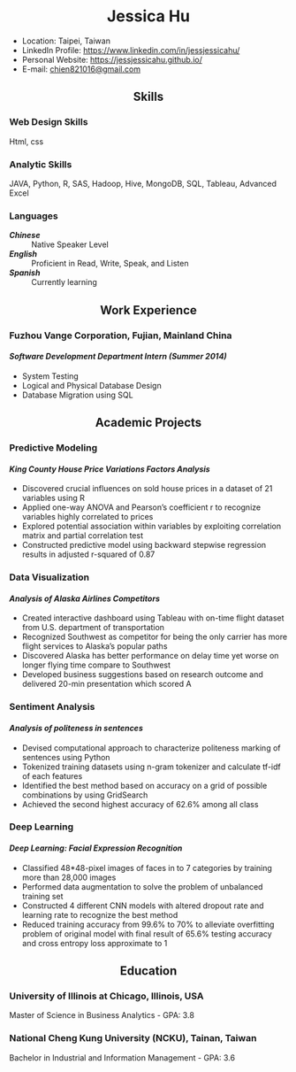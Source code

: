 <!DOCTYPE html>
<html>
<head>
<h1 align="center">Jessica Hu</h1>
<ul>
  <li>Location: Taipei, Taiwan</li>
  <li>LinkedIn Profile: <a href="https://www.linkedin.com/in/jessjessicahu/">https://www.linkedin.com/in/jessjessicahu/</a></li>
  <li>Personal Website: <a href="https://jessjessicahu.github.io/">https://jessjessicahu.github.io/</a></li>
  <li>E-mail: <a href="mailto:chien821016@gmail.com">chien821016@gmail.com</a></li>
</ul>
</head>
  
<body>


<h2 align="center">Skills</h2>

<h3>Web Design Skills</h3>
<p>Html, css</p>


<h3>Analytic Skills</h3>
<p>JAVA, Python, R, SAS, Hadoop, Hive, MongoDB, SQL, Tableau, Advanced Excel</p>

<h3>Languages</h3>
<dl>
  <dt><b><i>Chinese</b></i></dt>
    <dd>Native Speaker Level</dd>
  <dt><b><i>English</i></b></dt>
    <dd>Proficient in Read, Write, Speak, and Listen</dd>
   <dt><b><i>Spanish</i></b></dt>
    <dd>Currently learning</dd>
</dl>



<h2 align="center">Work Experience</h2>
<h3>Fuzhou Vange Corporation, Fujian, Mainland China</h3>
<h4><i>Software Development Department Intern (Summer 2014)</i></h4>
<ul>
  <li>System Testing</li>
  <li>Logical and Physical Database Design</li>
  <li>Database Migration using SQL</li>
</ul>


<h2 align="center">Academic Projects</h2>

<h3>Predictive Modeling</h3>
<h4><i>King County House Price Variations Factors Analysis</i></h4>
<ul>
  <li>Discovered crucial influences on sold house prices in a dataset of 21 variables using R</li>
  <li>Applied one-way ANOVA and Pearson’s coefficient r to recognize variables highly correlated to prices</li>
  <li>Explored potential association within variables by exploiting correlation matrix and partial correlation test</li>
  <li>Constructed predictive model using backward stepwise regression results in adjusted r-squared of 0.87</li>
</ul>

<h3>Data Visualization</h3>
<h4><i>Analysis of Alaska Airlines Competitors</i></h4>
<ul>
  <li>Created interactive dashboard using Tableau with on-time flight dataset from U.S. department of transportation</li>
  <li>Recognized Southwest as competitor for being the only carrier has more flight services to Alaska’s popular paths</li>
  <li>Discovered Alaska has better performance on delay time yet worse on longer flying time compare to Southwest</li>
  <li>Developed business suggestions based on research outcome and delivered 20-min presentation which scored A</li>
</ul>

<h3>Sentiment Analysis</h3>
<h4><i>Analysis of politeness in sentences</i></h4>
<ul>
  <li>Devised computational approach to characterize politeness marking of sentences using Python</li>
  <li>Tokenized training datasets using n-gram tokenizer and calculate tf-idf of each features</li>
  <li>Identified the best method based on accuracy on a grid of possible combinations by using GridSearch</li>
  <li>Achieved the second highest accuracy of 62.6% among all class</li>  
</ul>

<h3>Deep Learning</h3>
<h4><i>Deep Learning: Facial Expression Recognition</i></h4>
<ul>
  <li>Classified 48*48-pixel images of faces in to 7 categories by training more than 28,000 images</li>
  <li>Performed data augmentation to solve the problem of unbalanced training set</li>
  <li>Constructed 4 different CNN models with altered dropout rate and learning rate to recognize the best method</li>
  <li>Reduced training accuracy from 99.6% to 70% to alleviate overfitting problem of original model with final result of    65.6% testing accuracy and cross entropy loss approximate to 1</li>
</ul>


<h2 align="center">Education</h2>

<h3>University of Illinois at Chicago, Illinois, USA</h3>
<p>Master of Science in Business Analytics - GPA: 3.8</p>
<h3>National Cheng Kung University (NCKU), Tainan, Taiwan</h3>
<p>Bachelor in Industrial and Information Management - GPA: 3.6</p>



</body>
</html>
